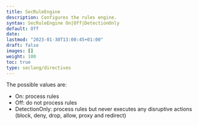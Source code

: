 ```yaml
---
title: SecRuleEngine
description: Configures the rules engine.
syntax: SecRuleEngine On|Off|DetectionOnly
default: Off
date: 
lastmod: "2023-01-30T13:00:45+01:00"
draft: false
images: []
weight: 100
toc: true
type: seclang/directives
---
```


The possible values are:
- On: process rules
- Off: do not process rules
- DetectionOnly: process rules but never executes any disruptive actions
(block, deny, drop, allow, proxy and redirect)


